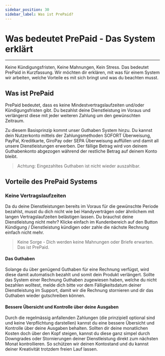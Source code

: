 ```yaml
---
sidebar_position: 30
sidebar_label: Was ist PrePaid?
---
```

# Was bedeutet PrePaid - Das System erklärt
-----
Keine Kündigungsfristen, Keine Mahnungen, Kein Stress. Das bedeutet PrePaid in Kurzfassung. Wir möchten dir erklären, mit was für einem System wir arbeiten, welche Vorteile es mit sich bringt und was du beachten musst.

## Was ist PrePaid

PrePaid bedeutet, dass es keine Mindestvertragslaufzeiten und/oder Kündigungsfristen gibt. Du bezahlst deine Dienstleistung im Voraus und verlängerst diese mit jeder weiteren Zahlung um den gewünschten Zeitraum.

Zu diesem Basisprinzip kommt unser Guthaben System hinzu. Du kannst dein Nutzerkonto mittels der Zahlungsmethoden SOFORT Überweisung, PayPal, Kreditkarte, GiroPay oder SEPA Überweisung auffüllen und damit all unsere Dienstleistungen erwerben. Der fällige Betrag wird von deinem Guthabenkonto abgezogen während der restliche Betrag auf deinem Konto bleibt.
> Achtung: Eingezahltes Guthaben ist nicht wieder auszahlbar.  

## Vorteile des PrePaid Systems

### Keine Vertragslaufzeiten

Da du deine Dienstleistungen bereits im Voraus für die gewünschte Periode bezahlst, musst du dich nicht wie bei Handyverträgen oder ähnlichem mit langen Vertragslaufzeiten belästigen lassen. 
Du brauchst deine Dienstleistung nicht mehr? Klicke einfach im Kundenbereich auf den Button Kündigung / Dienstleistung kündigen oder zahle die nächste Rechnung einfach nicht mehr. 
> Keine Sorge - Dich werden keine Mahnungen oder Briefe erwarten. Das ist PrePaid.

#### Das Guthaben

Solange du über genügend Guthaben für eine Rechnung verfügst, wird diese damit automatisch bezahlt und somit dein Produkt verlängert. 
Sollte das System einer Rechnung Guthaben zugewiesen haben, welche du nicht bezahlen wolltest, melde dich bitte vor dem Fälligkeitsdatum deiner Dienstleistung im Support, damit wir die Rechnung stornieren und dir das Guthaben wieder gutschreiben können.

#### Bessere Übersicht und Kontrolle über deine Ausgaben

Durch die regelmässig anfallenden Zahlungen (die prinzipiell optional sind und keine Verpflichtung darstellen) kannst du eine bessere Übersicht und Kontrolle über deine Ausgaben behalten.
Sollten dir deine monatlichen Kosten doch über den Kopf steigen, kannst du diese ganz simpel durch Downgrades oder Stornierungen deiner Dienstleistung direkt zum nächsten Monat kontrollieren.
So schützen wir deinen Kontostand und du kannst deiner Kreativität trotzdem freien Lauf lassen.